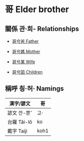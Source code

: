 # 哥 Elder brother

## 關係 관·희- Relationships

- [哥兮爸 Father](member2.md)

- [哥兮媽 Mother](member3.md)

- [哥兮某 Wife](member21.md)

- [哥兮囝 Children](member22.md)



## 稱呼 칑·허· Namings

漢字/諺文 | 哥
--- | ---
諺文 깐-뿐ˆ | 고·
台羅 Tâi-lô | ko
戴字 Taiji | koh1


